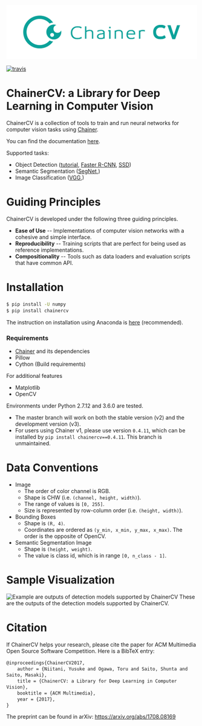 [![](docs/images/logo.png)](http://chainercv.readthedocs.io/en/stable/)

[![travis](https://travis-ci.org/chainer/chainercv.svg?branch=master)](https://travis-ci.org/chainer/chainercv)

# ChainerCV: a Library for Deep Learning in Computer Vision

ChainerCV is a collection of tools to train and run neural networks for computer vision tasks using [Chainer](https://github.com/chainer/chainer).

You can find the documentation [here](http://chainercv.readthedocs.io/en/stable/).

Supported tasks:

+ Object Detection ([tutorial](http://chainercv.readthedocs.io/en/latest/tutorial/detection.html), [Faster R-CNN](examples/faster_rcnn), [SSD](examples/ssd))
+ Semantic Segmentation ([SegNet](examples/segnet),)
+ Image Classification ([VGG](examples/vgg),)

# Guiding Principles
ChainerCV is developed under the following three guiding principles.

+ **Ease of Use** -- Implementations of computer vision networks with a cohesive and simple interface.
+ **Reproducibility** -- Training scripts that are perfect for being used as reference implementations.
+ **Compositionality** -- Tools such as data loaders and evaluation scripts that have common API.

# Installation

```bash
$ pip install -U numpy
$ pip install chainercv
```

The instruction on installation using Anaconda is [here](http://chainercv.readthedocs.io/en/stable/#install-guide) (recommended).

### Requirements

+ [Chainer](https://github.com/chainer/chainer) and its dependencies
+ Pillow
+ Cython (Build requirements)

For additional features

+ Matplotlib
+ OpenCV

Environments under Python 2.7.12 and 3.6.0 are tested.

+ The master branch will work on both the stable version (v2) and the development version (v3).
+ For users using Chainer v1, please use version `0.4.11`, which can be installed by `pip install chainercv==0.4.11`. This branch is unmaintained.

# Data Conventions

+ Image
  + The order of color channel is RGB.
  + Shape is CHW (i.e. `(channel, height, width)`).
  + The range of values is `[0, 255]`.
  + Size is represented by row-column order (i.e. `(height, width)`).
+ Bounding Boxes
  + Shape is `(R, 4)`.
  + Coordinates are ordered as `(y_min, x_min, y_max, x_max)`. The order is the opposite of OpenCV.
+ Semantic Segmentation Image
  + Shape is `(height, weight)`. 
  + The value is class id, which is in range `[0, n_class - 1]`.

# Sample Visualization

![Example are outputs of detection models supported by ChainerCV](https://cloud.githubusercontent.com/assets/2062128/26337670/44a2a202-3fb5-11e7-8b88-6eb9886a9915.png)
These are the outputs of the detection models supported by ChainerCV.


# Citation

If ChainerCV helps your research, please cite the paper for ACM Multimedia Open Source Software Competition.
Here is a BibTeX entry:

```
@inproceedings{ChainerCV2017,
    author = {Niitani, Yusuke and Ogawa, Toru and Saito, Shunta and Saito, Masaki},
    title = {ChainerCV: a Library for Deep Learning in Computer Vision},
    booktitle = {ACM Multimedia},
    year = {2017},
}
```

The preprint can be found in arXiv: https://arxiv.org/abs/1708.08169

